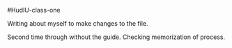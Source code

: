 #HudlU-class-one

Writing about myself to make changes to the file.

Second time through without the guide. Checking memorization of process.
